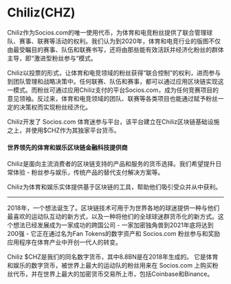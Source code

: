 # Chiliz(CHZ)

Chiliz作为Socios.com的唯一使用代币，为体育和电竞粉丝提供了联合管理球队、赛事、联赛等活动的权利。我们认为到2020年，体育和电竞行业的版图不仅由最受瞩目的赛事、队伍和联赛书写，还将由那些能有效活跃并经济化粉丝的群体主导，即“激进型粉丝参与“模式。

Chiliz以投票的形式，让体育和电竞领域的粉丝获得“联合控制”的权利，进而参与到团队管理和战略决策中。任何联赛、队伍和赛事，都可以通过应用区块链实现这一模式。而粉丝可通过应用Chiliz支付的平台Socios.com，成为任何竞赛项目的意见领袖。反过来，体育和电竞领域的团队、联赛等各类项目也能通过赋予粉丝一定的决策权而实现粉丝经济化。

Chiliz开发了 Socios.com 体育迷参与平台，该平台建立在Chiliz区块链基础设施之上，并使用$CHZ作为其独家平台货币。

#### 世界领先的体育和娱乐区块链金融科技提供商

Chiliz是面向主流消费者的区块链支持的产品和服务的货币选择。我们希望提升日常体验 - 粉丝参与娱乐，传统产品的替代支付解决方案等。

Chiliz为体育和娱乐实体提供基于区块链的工具，帮助他们吸引受众并从中获利。

---

2018年，一个想法诞生了。区块链技术可用于为世界各地的球迷提供一种与他们最喜欢的运动队互动的新方式，以及一种将他们的全球球迷群货币化的新方式。这个想法已经发展成为一家成功的跨国公司 - 一家加密独角兽到2021年底将达到200强 - 它正在通过名为Fan Tokens的数字资产和 Socios.com 粉丝参与和奖励应用程序在体育产业中开创一代人的转变。

Chiliz $CHZ是我们的同名数字货币，其中8.8BN是在2018年生成的。
它是体育和娱乐的数字货币，被世界上最大的运动队的粉丝用来在 Socios.com 上购买粉丝代币，并在世界上最大的加密货币交易所上市，包括Coinbase和Binance。

